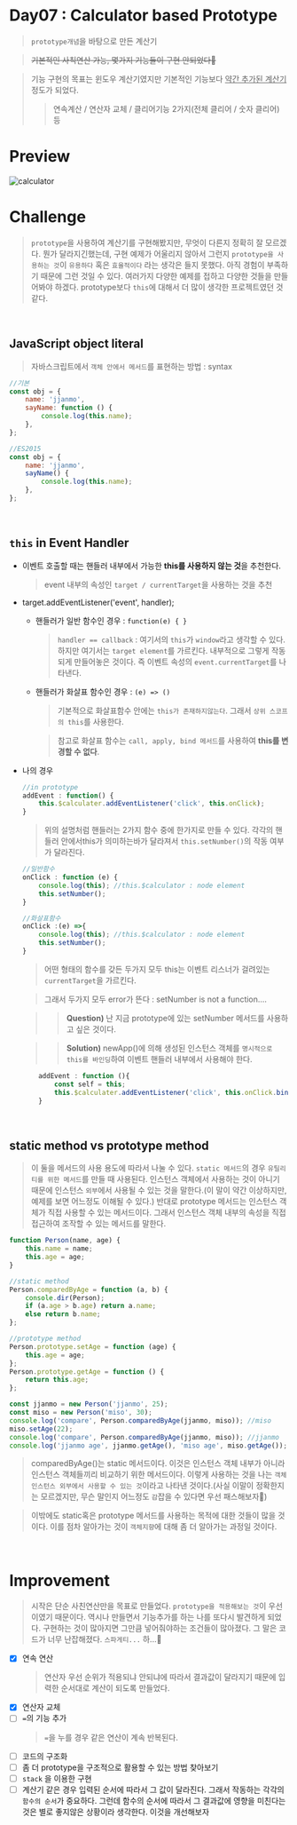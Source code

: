 # Day07 : Calculator based Prototype

> `prototype개념`을 바탕으로 만든 계산기

> <del>기본적인 사칙연산 가능, 몇가지 기능들이 구현 안되었다👺</del>

> 기능 구현의 목표는 윈도우 계산기였지만 기본적인 기능보다 <u>약간 추가된 계산기</u> 정도가 되었다.
>
> > 연속계산 / 연산자 교체 / 클리어기능 2가지(전체 클리어 / 숫자 클리어) 등

# Preview

![calculator](./image/calculator.gif)

# Challenge

> `prototype`을 사용하여 계산기를 구현해봤지만, 무엇이 다른지 정확히 잘 모르겠다. 뭔가 달라지긴했는데, 구현 예제가 어울리지 않아서 그런지 `prototype을 사용하는 것`이 `유용하다` 혹은 `효율적이다` 라는 생각은 들지 못했다. 아직 경험이 부족하기 때문에 그런 것일 수 있다. 여러가지 다양한 예제를 접하고 다양한 것들을 만들어봐야 하겠다. prototype보다 `this`에 대해서 더 많이 생각한 프로젝트였던 것 같다.

<br/>

## JavaScript object literal

> 자바스크립트에서 `객체 안에서 메서드`를 표현하는 방법 : syntax

```javascript
//기본
const obj = {
    name: 'jjanmo',
    sayName: function () {
        console.log(this.name);
    },
};

//ES2015
const obj = {
    name: 'jjanmo',
    sayName() {
        console.log(this.name);
    },
};
```

<br/>

## `this` in Event Handler

-   이벤트 호출할 때는 핸들러 내부에서 가능한 **this를 사용하지 않는 것**을 추천한다.

    > event 내부의 속성인 `target / currentTarget`을 사용하는 것을 추천

-   target.addEventListener('event', handler);

    -   핸들러가 일반 함수인 경우 : `function(e) { }`

        > `handler == callback` : 여기서의 `this`가 `window`라고 생각할 수 있다. 하지만 여기서는 `target element`를 가르킨다. 내부적으로 그렇게 작동되게 만들어놓은 것이다. 즉 이벤트 속성의 `event.currentTarget`를 나타낸다.

    -   핸들러가 화살표 함수인 경우 : `(e) => ()`

        > 기본적으로 화살표함수 안에는 `this가 존재하지않는다`. 그래서 `상위 스코프의 this`를 사용한다.

        > 참고로 화살표 함수는 `call, apply, bind 메서드`를 사용하여 **this를 변경할 수 없다**.

-   나의 경우

    ```javascript
    //in prototype
    addEvent : function() {
        this.$calculater.addEventListener('click', this.onClick);
    }
    ```

    > 위의 설명처럼 핸들러는 2가지 함수 중에 한가지로 만들 수 있다. 각각의 핸들러 안에서this가 의미하는바가 달라져서 `this.setNumber()`의 작동 여부가 달라진다.

    ```javascript
    //일반함수
    onClick : function (e) {
        console.log(this); //this.$calculator : node element
        this.setNumber();
    }

    //화살표함수
    onClick :(e) =>{
        console.log(this); //this.$calculator : node element
        this.setNumber();
    }
    ```

    > 어떤 형태의 함수를 갖든 두가지 모두 this는 이벤트 리스너가 걸려있는 `currentTarget`을 가르킨다.

    > 그래서 두가지 모두 error가 뜬다 : setNumber is not a function....

    > > **Question)** 난 지금 prototype에 있는 setNumber 메서드를 사용하고 싶은 것이다.

    > > **Solution)** newApp()에 의해 생성된 인스턴스 객체를 `명시적으로 this를 바인딩`하여 이벤트 핸들러 내부에서 사용해야 한다.

    ```javascript
        addEvent : function (){
            const self = this;
            this.$calculater.addEventListener('click', this.onClick.bind(self));
        }
    ```

<br/>

## static method vs prototype method

> 이 둘을 메서드의 사용 용도에 따라서 나눌 수 있다. `static 메서드`의 경우 `유틸리티를 위한 메서드`를 만들 때 사용된다. 인스턴스 객체에서 사용하는 것이 아니기 때문에 인스턴스 `외부`에서 사용될 수 있는 것을 말한다.(이 말이 약간 이상하지만, 예제를 보면 어느정도 이해될 수 있다.) 반대로 prototype 메서드는 인스턴스 객체가 직접 사용할 수 있는 메서드이다. 그래서 인스턴스 객체 내부의 속성을 직접 접근하여 조작할 수 있는 메서드를 말한다.

```javascript
function Person(name, age) {
    this.name = name;
    this.age = age;
}

//static method
Person.comparedByAge = function (a, b) {
    console.dir(Person);
    if (a.age > b.age) return a.name;
    else return b.name;
};

//prototype method
Person.prototype.setAge = function (age) {
    this.age = age;
};
Person.prototype.getAge = function () {
    return this.age;
};

const jjanmo = new Person('jjanmo', 25);
const miso = new Person('miso', 30);
console.log('compare', Person.comparedByAge(jjanmo, miso)); //miso
miso.setAge(22);
console.log('compare', Person.comparedByAge(jjanmo, miso)); //jjanmo
console.log('jjanmo age', jjanmo.getAge(), 'miso age', miso.getAge()); //25, 22
```

> comparedByAge()는 static 메서드이다. 이것은 인스턴스 객체 내부가 아니라 인스턴스 객체들끼리 비교하기 위한 메서드이다. 이렇게 사용하는 것을 나는 `객체인스턴스 외부에서 사용할 수 있는 것`이라고 나타낸 것이다.(사실 이말이 정확한지는 모르겠지만, 무슨 말인지 어느정도 `감`잡을 수 있다면 우선 패스해보자🤣)

> 이밖에도 static혹은 prototype 메서드를 사용하는 목적에 대한 것들이 많을 것이다. 이를 점차 알아가는 것이 `객체지향`에 대해 좀 더 알아가는 과정일 것이다.

<br/>

# Improvement

> 시작은 단순 사친연산만을 목표로 만들었다. `prototype을 적용해보는 것`이 우선이였기 때문이다. 역시나 만들면서 기능추가를 하는 나를 또다시 발견하게 되었다. 구현하는 것이 많아지면 그만큼 넣어줘야하는 조건들이 많아졌다. 그 말은 코드가 너무 난잡해졌다. `스파게티...` 하...😤

-   [x] 연속 연산
    > 연산자 우선 순위가 적용되냐 안되냐에 따라서 결과값이 달라지기 때문에 입력한 순서대로 계산이 되도록 만들었다.
-   [x] 연산자 교체
-   [ ] `=`의 기능 추가
    > `=`을 누를 경우 같은 연산이 계속 반복된다.
-   [ ] 코드의 구조화
-   [ ] 좀 더 prototype을 구조적으로 활용할 수 있는 방법 찾아보기
-   [ ] `stack` 을 이용한 구현
-   [ ] 계산기 같은 경우 입력된 순서에 따라서 그 값이 달라진다. 그래서 작동하는 각각의 `함수의 순서`가 중요하다. 그런데 함수의 순서에 따라서 그 결과값에 영향을 미친다는 것은 별로 좋지않은 상황이라 생각한다. 이것을 개선해보자
